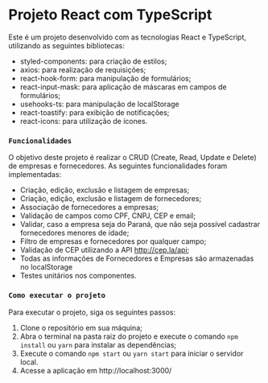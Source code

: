 # Projeto React com TypeScript

Este é um projeto desenvolvido com as tecnologias React e TypeScript, utilizando as seguintes bibliotecas:

- styled-components: para criação de estilos;
- axios: para realização de requisições;
- react-hook-form: para manipulação de formulários;
- react-input-mask: para aplicação de máscaras em campos de formulários;
- usehooks-ts: para manipulação de localStorage
- react-toastify: para exibição de notificações;
- react-icons: para utilização de ícones.

### `Funcionalidades`

O objetivo deste projeto é realizar o CRUD (Create, Read, Update e Delete) de empresas e fornecedores. As seguintes funcionalidades foram implementadas:

- Criação, edição, exclusão e listagem de empresas;
- Criação, edição, exclusão e listagem de fornecedores;
- Associação de fornecedores a empresas;
- Validação de campos como CPF, CNPJ, CEP e email;
- Validar, caso a empresa seja do Paraná, que não seja possível cadastrar fornecedores menores de idade;
- Filtro de empresas e fornecedores por qualquer campo;
- Validação de CEP utilizando a API http://cep.la/api;
- Todas as informações de Fornecedores e Empresas são armazenadas no localStorage
- Testes unitários nos componentes.

### `Como executar o projeto`

Para executar o projeto, siga os seguintes passos:

1. Clone o repositório em sua máquina;
2. Abra o terminal na pasta raiz do projeto e execute o comando `npm install` ou `yarn` para instalar as dependências;
3. Execute o comando `npm start` ou `yarn start` para iniciar o servidor local.
4. Acesse a aplicação em http://localhost:3000/